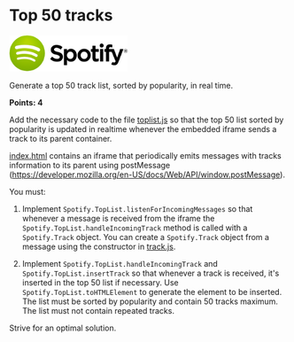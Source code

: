 # Top 50 tracks

![Spotify Logo](../resources/spotify-logo.png)

Generate a top 50 track list, sorted by popularity, in real time.

**Points: 4**

Add the necessary code to the file [toplist.js](./toplist.js) so that the top 50 list sorted by popularity is updated in realtime whenever the embedded iframe sends a track to its parent container.

[index.html](./index.html) contains an iframe that periodically emits messages with tracks information to its parent using postMessage (https://developer.mozilla.org/en-US/docs/Web/API/window.postMessage).

You must:

1. Implement `Spotify.TopList.listenForIncomingMessages` so that whenever a message is received from the iframe the `Spotify.TopList.handleIncomingTrack` method is called with a `Spotify.Track` object. You can create a `Spotify.Track` object from a message using the constructor in [track.js](./track.js).

2. Implement `Spotify.TopList.handleIncomingTrack` and `Spotify.TopList.insertTrack` so that whenever a track is received, it's inserted in the top 50 list if necessary. Use `Spotify.TopList.toHTMLElement` to generate the element to be inserted. The list must be sorted by popularity and contain 50 tracks maximum. The list must not contain repeated tracks.

Strive for an optimal solution.
